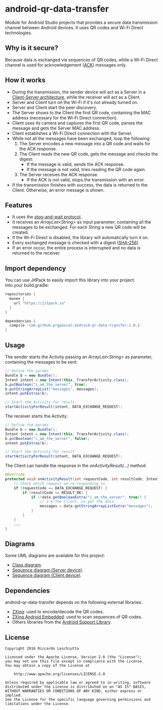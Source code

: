# android-qr-data-transfer
Module for Android Studio projects that provides a secure data transmission channel between Android devices. It uses QR codes and Wi-Fi Direct technologies. 
## Why is it secure?
Because data is exchanged via sequences of QR codes, while a Wi-Fi Direct channel is used for acknowledgement ([ACK](https://en.wikipedia.org/wiki/Acknowledgement_(data_networks))) messages only. 

## How it works
* During the transmission, the sender device will act as a Server in a [Client-Server architecture](https://en.wikipedia.org/wiki/Client%E2%80%93server_model), while the receiver will act as a Client.
* Server and Client turn on the Wi-Fi if it's not already turned on.
* Server and Client start the peer discovery.
* The Server shows to the Client the first QR code, containing the MAC address (necessary for the Wi-Fi Direct connection).
* Client uses its camera and captures the first QR code, parses the message and gets the Server MAC address.
* Client establishes a Wi-Fi Direct connection with the Server.
* While not all the messages have been exchanged, loop the following:
    1. The Server encodes a new message into a QR code and waits for the ACK response.
    1. The Client reads the new QR code, gets the message and checks the digest:
        * If the message is valid, sends the ACK response.
        * If the message is not valid, tries reading the QR code again.
    1. The Server receives the ACK response.
        * If the ACK is not valid, stops the transmission with an error.
* If the transmission finishes with success, the data is returned to the Client. Otherwise, an error message is shown.

## Features
* It uses the [stop-and-wait protocol](https://en.wikipedia.org/wiki/Stop-and-wait_ARQ).
* It receives an *ArrayList\<String>* as input parameter, containing all the messages to be exchanged. For each *String* a new QR code will be created.
* If the Wi-Fi Direct is disabled, the library will automatically turn it on.
* Every exchanged message is checked with a digest ([SHA-256](https://en.wikipedia.org/wiki/SHA-2)).
* If an error occur, the entire process is interrupted and no data is returned to the receiver.

## Import dependency
You can use JitPack to easily import this library into your project.  
Into your build.gradle:

```groovy
repositories {
  maven {
    url "https://jitpack.io"
  }
}

dependencies {
  compile 'com.github.prgpascal:android-qr-data-transfer:1.0.1'
}
```

## Usage
The sender starts the Activity passing an *ArrayList\<String>* as parameter, containing the messages to be sent:
```java
// Define the params
Bundle b = new Bundle();
Intent intent = new Intent(this, TransferActivity.class);
b.putBoolean("i_am_the_server", true);
b.putStringArrayList("messages", messages);
intent.putExtras(b);

// Start the Activity for result
startActivityForResult(intent, DATA_EXCHANGE_REQUEST);
```
The receiver starts the Activity:
```java
// Define the params
Bundle b = new Bundle();
Intent intent = new Intent(this, TransferActivity.class);
b.putBoolean("i_am_the_server", false);
intent.putExtras(b);

// Start the Activity for result
startActivityForResult(intent, DATA_EXCHANGE_REQUEST);
```
The Client can handle the response in the *onActivityResult(...)* method:
```java
@Override
protected void onActivityResult(int requestCode, int resultCode, Intent data) {
	// Check which request we're responding to
	if (requestCode == DATA_EXCHANGE_REQUEST) {
	    if (resultCode == RESULT_OK) {
	        if (!data.getBooleanExtra("i_am_the_server", true)) {
	            // I'm the Client, so get the data
	            messages = data.getStringArrayListExtra("messages");
	        }
	    }
	}
	...
}
```

## Diagrams
Some UML diagrams are available for this project:
* [Class diagram](/diagrams/class_diagram.png).
* [Sequence diagram (Server device)](/diagrams/seq_diagram_server.png).
* [Sequence diagram (Client device)](/diagrams/seq_diagram_client.png).

## Dependencies
android-qr-data-transfer depends on the following external libraries:
* [ZXing](https://github.com/zxing/zxing): used to encode/decode the QR codes.
* [ZXing Android Embedded](https://github.com/journeyapps/zxing-android-embedded): used to scan sequences of QR codes.
* Others libraries from the [Android Support Library](http://developer.android.com/tools/support-library/index.html).

## License
	Copyright 2016 Riccardo Leschiutta

	Licensed under the Apache License, Version 2.0 (the "License");
	you may not use this file except in compliance with the License.
	You may obtain a copy of the License at
	
		http://www.apache.org/licenses/LICENSE-2.0

	Unless required by applicable law or agreed to in writing, software
	distributed under the License is distributed on an "AS IS" BASIS,
	WITHOUT WARRANTIES OR CONDITIONS OF ANY KIND, either express or implied.
	See the License for the specific language governing permissions and
	limitations under the License.

